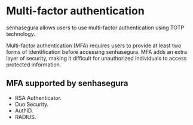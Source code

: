 # Multi-factor authentication

senhasegura allows users to use multi-factor authentication using TOTP technology.

Multi-factor authentication (MFA) requires users to provide at least two forms of identification before accessing senhasegura. MFA adds an extra layer of security, making it difficult for unauthorized individuals to access protected information.

## MFA supported by senhasegura

* RSA Authenticator.
* Duo Security.
* AuthID.
* RADIUS.
